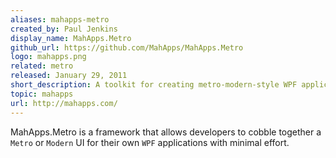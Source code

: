 ```yaml
---
aliases: mahapps-metro
created_by: Paul Jenkins
display_name: MahApps.Metro
github_url: https://github.com/MahApps/MahApps.Metro
logo: mahapps.png
related: metro
released: January 29, 2011
short_description: A toolkit for creating metro-modern-style WPF applications.
topic: mahapps
url: http://mahapps.com/
---
```

MahApps.Metro is a framework that allows developers to cobble together a `Metro` or `Modern` UI for their own `WPF` applications with minimal effort.
